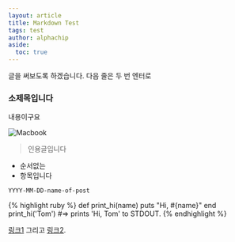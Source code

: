 ```yaml
---
layout: article
title: Markdown Test
tags: test
author: alphachip
aside:
  toc: true
---
```


글을 써보도록 하겠습니다. 다음 줄은 두 번 엔터로

###  소제목입니다
내용이구요

![Macbook]({{site.baseurl}}/assets/img/mac.jpg)

>인용글입니다

* 순서없는
* 항목입니다

`YYYY-MM-DD-name-of-post`


{% highlight ruby %}
def print_hi(name)
  puts "Hi, #{name}"
end
print_hi('Tom')
#=> prints 'Hi, Tom' to STDOUT.
{% endhighlight %}

[링크1][jekyll-docs] 그리고 [링크2][jekyll-gh].

[jekyll-docs]: https://jekyllrb.com/docs/home
[jekyll-gh]:   https://github.com/jekyll/jekyll
